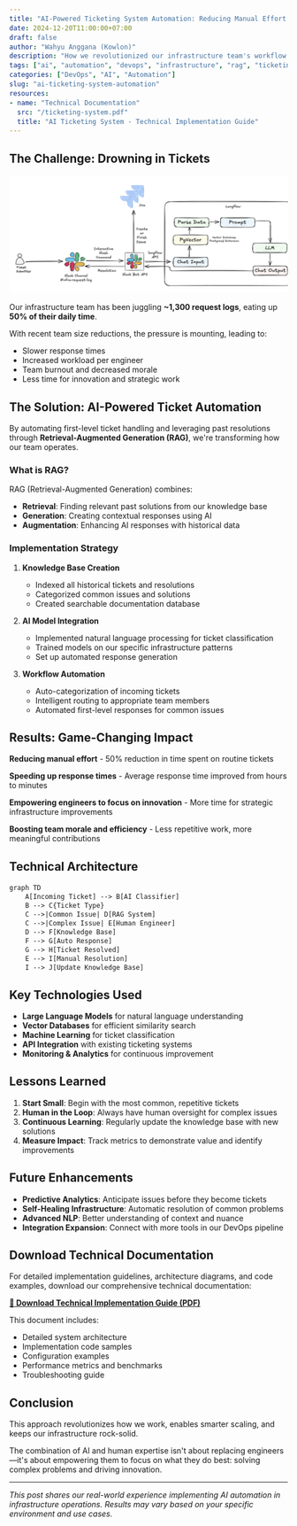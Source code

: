 ```yaml
---
title: "AI-Powered Ticketing System Automation: Reducing Manual Effort by 50% with RAG Technology"
date: 2024-12-20T11:00:00+07:00
draft: false
author: "Wahyu Anggana (Kowlon)"
description: "How we revolutionized our infrastructure team's workflow by automating first-level ticket handling with AI and RAG technology, reducing manual effort by 50%."
tags: ["ai", "automation", "devops", "infrastructure", "rag", "ticketing-system"]
categories: ["DevOps", "AI", "Automation"]
slug: "ai-ticketing-system-automation"
resources:
- name: "Technical Documentation"
  src: "/ticketing-system.pdf"
  title: "AI Ticketing System - Technical Implementation Guide"
---   
```


## The Challenge: Drowning in Tickets

![ticketing](ticketing.png)  

Our infrastructure team has been juggling **~1,300 request logs**, eating up **50% of their daily time**.

With recent team size reductions, the pressure is mounting, leading to:
- Slower response times
- Increased workload per engineer
- Team burnout and decreased morale
- Less time for innovation and strategic work

## The Solution: AI-Powered Ticket Automation

By automating first-level ticket handling and leveraging past resolutions through **Retrieval-Augmented Generation (RAG)**, we're transforming how our team operates.

### What is RAG?

RAG (Retrieval-Augmented Generation) combines:
- **Retrieval**: Finding relevant past solutions from our knowledge base
- **Generation**: Creating contextual responses using AI
- **Augmentation**: Enhancing AI responses with historical data

### Implementation Strategy

1. **Knowledge Base Creation**
   - Indexed all historical tickets and resolutions
   - Categorized common issues and solutions
   - Created searchable documentation database

2. **AI Model Integration**
   - Implemented natural language processing for ticket classification
   - Trained models on our specific infrastructure patterns
   - Set up automated response generation

3. **Workflow Automation**
   - Auto-categorization of incoming tickets
   - Intelligent routing to appropriate team members
   - Automated first-level responses for common issues

## Results: Game-Changing Impact

**Reducing manual effort** - 50% reduction in time spent on routine tickets

**Speeding up response times** - Average response time improved from hours to minutes

**Empowering engineers to focus on innovation** - More time for strategic infrastructure improvements

**Boosting team morale and efficiency** - Less repetitive work, more meaningful contributions

## Technical Architecture

```mermaid
graph TD
    A[Incoming Ticket] --> B[AI Classifier]
    B --> C{Ticket Type}
    C -->|Common Issue| D[RAG System]
    C -->|Complex Issue| E[Human Engineer]
    D --> F[Knowledge Base]
    F --> G[Auto Response]
    G --> H[Ticket Resolved]
    E --> I[Manual Resolution]
    I --> J[Update Knowledge Base]
```

## Key Technologies Used

- **Large Language Models** for natural language understanding
- **Vector Databases** for efficient similarity search
- **Machine Learning** for ticket classification
- **API Integration** with existing ticketing systems
- **Monitoring & Analytics** for continuous improvement

## Lessons Learned

1. **Start Small**: Begin with the most common, repetitive tickets
2. **Human in the Loop**: Always have human oversight for complex issues
3. **Continuous Learning**: Regularly update the knowledge base with new solutions
4. **Measure Impact**: Track metrics to demonstrate value and identify improvements

## Future Enhancements

- **Predictive Analytics**: Anticipate issues before they become tickets
- **Self-Healing Infrastructure**: Automatic resolution of common problems
- **Advanced NLP**: Better understanding of context and nuance
- **Integration Expansion**: Connect with more tools in our DevOps pipeline

## Download Technical Documentation

For detailed implementation guidelines, architecture diagrams, and code examples, download our comprehensive technical documentation:

**[📄 Download Technical Implementation Guide (PDF)](/ticketing-system.pdf)**

This document includes:
- Detailed system architecture
- Implementation code samples
- Configuration examples
- Performance metrics and benchmarks
- Troubleshooting guide

## Conclusion

This approach revolutionizes how we work, enables smarter scaling, and keeps our infrastructure rock-solid.

The combination of AI and human expertise isn't about replacing engineers—it's about empowering them to focus on what they do best: solving complex problems and driving innovation.

---

*This post shares our real-world experience implementing AI automation in infrastructure operations. Results may vary based on your specific environment and use cases.*